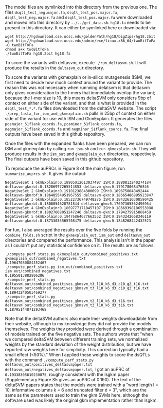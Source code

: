 
The model files are symlinked into this directory from the previous one.
The files `dsqtl_test_neg.major.fa`, `dsqtl_test_pos.major.fa`, `dsqtl_test_neg.major.fa` and `dsqtl_test_pos.major.fa` were downloaded and moved into this directory by `../../get_data.sh`.
`hg18.fa` needs to be present in this directory. It can either be symlinked here or downloaded via:

    wget http://hgdownload.cse.ucsc.edu/goldenPath/hg18/bigZips/hg18.2bit
    wget http://hgdownload.soe.ucsc.edu/admin/exe/linux.x86_64/twoBitToFa -O twoBitToFa
    chmod a+x twoBitToFa
    ./twoBitToFa hg18.2bit hg18.fa

To score the variants with deltasvm, execute `./run_deltasvm.sh`. It will produce the results in the `deltasvm_out` directory.

To score the variants with gkmexplain or in-silico mutagenesis (ISM), we first need to decide how much context around the variant to provide. The reason this was not necessary when runnning delatsvm is that deltasvm only gives consideration to the l-mers that immediately overlap the variant; because the l-mer size is 10, this means deltaSVM only considers 9bp of context on either side of the variant, and that is what is provided in the `dsqtl_test_*.*.fa` files downloaded from the deltaSVM website. The script `./prep_fasta_for_ism_and_gkmexplain.sh` pulls in 25bp of context on either side of the variant for use with ISM and GkmExplain. It generates the files `posmajor_51flank_coords.fa`, `posminor_51flank_coords.fa`, `negmajor_51flank_coords.fa` and `negminor_51flank_coords.fa`. The final outputs have been saved in this github repository.

Once the files with the expanded flanks have been prepared, we can run ISM and gkmexplain by calling `run_ism.sh` and `run_gkmexplain.sh`. They will produce results in the `ism_out` and `gkmexplain_out` directories, respectively. The final outputs have been saved in this github repository. 

To reproduce the auPRCs in Figure 8 of the main figure, run `summarize_auprcs.sh`. It gives the output: 

    NegativeSet 1 GkmExplain:0.18905012613037497 ISM:0.1880813240274184 deltasvm-gkmrbf:0.18286977265514853 deltasvm-gkm:0.179178068476846
    NegativeSet 2 GkmExplain:0.1910123884300699 ISM:0.1896758048492444 deltasvm-gkmrbf:0.18648554951967555 deltasvm-gkm:0.18565486895923847
    NegativeSet 3 GkmExplain:0.18522736749748275 ISM:0.18432610308590425 deltasvm-gkmrbf:0.1800054628781844 deltasvm-gkm:0.17697365562496964
    NegativeSet 4 GkmExplain:0.18697771718457107 ISM:0.18569398186553088 deltasvm-gkmrbf:0.18027608051247246 deltasvm-gkm:0.1794275915868459
    NegativeSet 5 GkmExplain:0.19476864677663552 ISM:0.1943242668346119 deltasvm-gkmrbf:0.18733035565708475 deltasvm-gkm:0.1848268442432523


For fun, I also averaged the results over the five folds by running the `combine_folds.sh` script in the `gkmexplain_out`, `ism_out` and `deltasvm_out` directories and compared the performance. This analysis isn't in the paper as I couldn't put any statistical confidence on it. The results are as follows:

    ./compute_perf_stats.py gkmexplain_out/combined_positives.txt gkmexplain_out/combined_negatives.txt
    0.19647080084352467 
    ./compute_perf_stats.py ism_out/combined_positives.txt ism_out/combined_negatives.txt 
    0.1955013882806286
    ./compute_perf_stats.py deltasvm_out/combined_positives_gkmsvm_t3_l10_k6_d3_c10_g2_t16.txt deltasvm_out/combined_negatives_gkmsvm_t3_l10_k6_d3_c10_g2_t16.txt
    0.18943240503469277
    ./compute_perf_stats.py deltasvm_out/combined_positives_gkmsvm_t2_l10_k6_d3_t16.txt deltasvm_out/combined_negatives_gkmsvm_t2_l10_k6_d3_t16.txt 
    0.18795144871293468

Note that the deltaSVM authors also made lmer weights downloadable from their website, although to my knowledge they did not provide the models themselves. The weights they provided were derived through a combination of models trained on the five negative sets. The authors wrote that "when we compared deltaSVM between different training sets, we normalized weights by the standard deviation of the weight distribution, but we have reported raw weights here for simplicity. This correction typically had a small effect (<50%)." When I applied these weights to score the dsQTLs with the command `./compute_perf_stats.py deltasvm_out/positives_deltasvmpaper.txt deltasvm_out/negatives_deltasvmpaper.txt`, I got an auPRC of `0.19338305610230075`, roughly consistent with the lsgkm paper (Supplementary Figure S5 gives an auPRC of 0.190). The text of the deltaSVM papers states that the models were trained with a "word length l = 10, informative columns k = 6 and truncated filter d = 3", which are the same as the parameters used to train the gkm SVMs here, although the software used was likely the original gkm implementation rather than lsgkm. 
